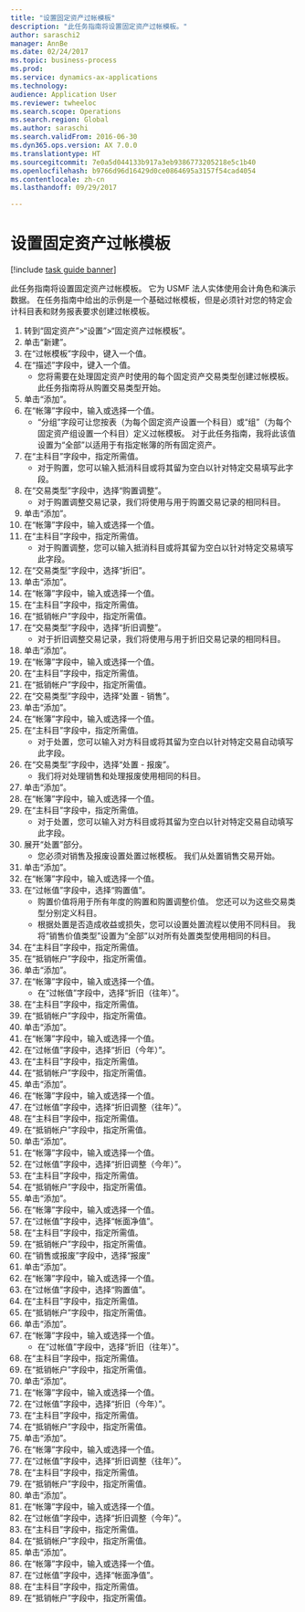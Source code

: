 ```yaml
--- 
title: "设置固定资产过帐模板"
description: "此任务指南将设置固定资产过帐模板。"
author: saraschi2
manager: AnnBe
ms.date: 02/24/2017
ms.topic: business-process
ms.prod: 
ms.service: dynamics-ax-applications
ms.technology: 
audience: Application User
ms.reviewer: twheeloc
ms.search.scope: Operations
ms.search.region: Global
ms.author: saraschi
ms.search.validFrom: 2016-06-30
ms.dyn365.ops.version: AX 7.0.0
ms.translationtype: HT
ms.sourcegitcommit: 7e0a5d044133b917a3eb9386773205218e5c1b40
ms.openlocfilehash: b9766d96d16429d0ce0864695a3157f54cad4054
ms.contentlocale: zh-cn
ms.lasthandoff: 09/29/2017

---
```

# <a name="set-up-fixed-asset-posting-profiles"></a>设置固定资产过帐模板

[!include [task guide banner](../../includes/task-guide-banner.md)]

此任务指南将设置固定资产过帐模板。  它为 USMF 法人实体使用会计角色和演示数据。  在任务指南中给出的示例是一个基础过帐模板，但是必须针对您的特定会计科目表和财务报表要求创建过帐模板。

1. 转到“固定资产”>“设置”>“固定资产过帐模板”。
2. 单击“新建”。
3. 在“过帐模板”字段中，键入一个值。
4. 在“描述”字段中，键入一个值。
    * 您将需要在处理固定资产时使用的每个固定资产交易类型创建过帐模板。  此任务指南将从购置交易类型开始。  
5. 单击“添加”。
6. 在“帐簿”字段中，输入或选择一个值。
    * “分组”字段可让您按表（为每个固定资产设置一个科目）或“组”（为每个固定资产组设置一个科目）定义过帐模板。  对于此任务指南，我将此该值设置为“全部”以适用于有指定帐簿的所有固定资产。  
7. 在“主科目”字段中，指定所需值。
    * 对于购置，您可以输入抵消科目或将其留为空白以针对特定交易填写此字段。    
8. 在“交易类型”字段中，选择“购置调整”。
    * 对于购置调整交易记录，我们将使用与用于购置交易记录的相同科目。  
9. 单击“添加”。
10. 在“帐簿”字段中，输入或选择一个值。
11. 在“主科目”字段中，指定所需值。
    * 对于购置调整，您可以输入抵消科目或将其留为空白以针对特定交易填写此字段。    
12. 在“交易类型”字段中，选择“折旧”。
13. 单击“添加”。
14. 在“帐簿”字段中，输入或选择一个值。
15. 在“主科目”字段中，指定所需值。
16. 在“抵销帐户”字段中，指定所需值。
17. 在“交易类型”字段中，选择“折旧调整”。
    * 对于折旧调整交易记录，我们将使用与用于折旧交易记录的相同科目。  
18. 单击“添加”。
19. 在“帐簿”字段中，输入或选择一个值。
20. 在“主科目”字段中，指定所需值。
21. 在“抵销帐户”字段中，指定所需值。
22. 在“交易类型”字段中，选择“处置 - 销售”。
23. 单击“添加”。
24. 在“帐簿”字段中，输入或选择一个值。
25. 在“主科目”字段中，指定所需值。
    * 对于处置，您可以输入对方科目或将其留为空白以针对特定交易自动填写此字段。  
26. 在“交易类型”字段中，选择“处置 - 报废”。
    * 我们将对处理销售和处理报废使用相同的科目。  
27. 单击“添加”。
28. 在“帐簿”字段中，输入或选择一个值。
29. 在“主科目”字段中，指定所需值。
    * 对于处置，您可以输入对方科目或将其留为空白以针对特定交易自动填写此字段。  
30. 展开“处置”部分。
    * 您必须对销售及报废设置处置过帐模板。  我们从处置销售交易开始。  
31. 单击“添加”。
32. 在“帐簿”字段中，输入或选择一个值。
33. 在“过帐值”字段中，选择“购置值”。
    * 购置价值将用于所有年度的购置和购置调整价值。  您还可以为这些交易类型分别定义科目。  
    * 根据处置是否造成收益或损失，您可以设置处置流程以使用不同科目。  我将“销售价值类型”设置为“全部”以对所有处置类型使用相同的科目。  
34. 在“主科目”字段中，指定所需值。
35. 在“抵销帐户”字段中，指定所需值。
36. 单击“添加”。
37. 在“帐簿”字段中，输入或选择一个值。
    * 在“过帐值”字段中，选择“折旧（往年）”。  
38. 在“主科目”字段中，指定所需值。
39. 在“抵销帐户”字段中，指定所需值。
40. 单击“添加”。
41. 在“帐簿”字段中，输入或选择一个值。
42. 在“过帐值”字段中，选择“折旧（今年）”。
43. 在“主科目”字段中，指定所需值。
44. 在“抵销帐户”字段中，指定所需值。
45. 单击“添加”。
46. 在“帐簿”字段中，输入或选择一个值。
47. 在“过帐值”字段中，选择“折旧调整（往年）”。
48. 在“主科目”字段中，指定所需值。
49. 在“抵销帐户”字段中，指定所需值。
50. 单击“添加”。
51. 在“帐簿”字段中，输入或选择一个值。
52. 在“过帐值”字段中，选择“折旧调整（今年）”。
53. 在“主科目”字段中，指定所需值。
54. 在“抵销帐户”字段中，指定所需值。
55. 单击“添加”。
56. 在“帐簿”字段中，输入或选择一个值。
57. 在“过帐值”字段中，选择“帐面净值”。
58. 在“主科目”字段中，指定所需值。
59. 在“抵销帐户”字段中，指定所需值。
60. 在“销售或报废”字段中，选择“报废”
61. 单击“添加”。
62. 在“帐簿”字段中，输入或选择一个值。
63. 在“过帐值”字段中，选择“购置值”。
64. 在“主科目”字段中，指定所需值。
65. 在“抵销帐户”字段中，指定所需值。
66. 单击“添加”。
67. 在“帐簿”字段中，输入或选择一个值。
    * 在“过帐值”字段中，选择“折旧（往年）”。  
68. 在“主科目”字段中，指定所需值。
69. 在“抵销帐户”字段中，指定所需值。
70. 单击“添加”。
71. 在“帐簿”字段中，输入或选择一个值。
72. 在“过帐值”字段中，选择“折旧（今年）”。
73. 在“主科目”字段中，指定所需值。
74. 在“抵销帐户”字段中，指定所需值。
75. 单击“添加”。
76. 在“帐簿”字段中，输入或选择一个值。
77. 在“过帐值”字段中，选择“折旧调整（往年）”。
78. 在“主科目”字段中，指定所需值。
79. 在“抵销帐户”字段中，指定所需值。
80. 单击“添加”。
81. 在“帐簿”字段中，输入或选择一个值。
82. 在“过帐值”字段中，选择“折旧调整（今年）”。
83. 在“主科目”字段中，指定所需值。
84. 在“抵销帐户”字段中，指定所需值。
85. 单击“添加”。
86. 在“帐簿”字段中，输入或选择一个值。
87. 在“过帐值”字段中，选择“帐面净值”。
88. 在“主科目”字段中，指定所需值。
89. 在“抵销帐户”字段中，指定所需值。


